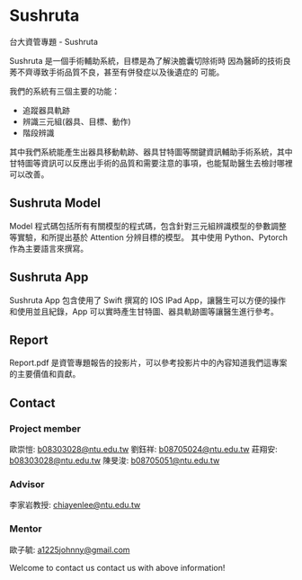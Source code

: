 # Sushruta

台大資管專題 - Sushruta

Sushruta 是一個手術輔助系統，目標是為了解決膽囊切除術時
因為醫師的技術良莠不齊導致手術品質不良，甚至有併發症以及後遺症的
可能。

我們的系統有三個主要的功能：
* 追蹤器具軌跡
* 辨識三元組(器具、目標、動作)
* 階段辨識

其中我們系統能產生出器具移動軌跡、器具甘特圖等關鍵資訊輔助手術系統，其中甘特圖等資訊可以反應出手術的品質和需要注意的事項，也能幫助醫生去檢討哪裡可以改善。

## Sushruta Model

Model 程式碼包括所有有關模型的程式碼，包含針對三元組辨識模型的參數調整等實驗，和所提出基於 Attention 分辨目標的模型。 其中使用 Python、Pytorch 作為主要語言來撰寫。


## Sushruta App

Sushruta App 包含使用了 Swift 撰寫的 IOS IPad App，讓醫生可以方便的操作和使用並且紀錄，App 可以實時產生甘特圖、器具軌跡圖等讓醫生進行參考。

## Report

Report.pdf 是資管專題報告的投影片，可以參考投影片中的內容知道我們這專案的主要價值和貢獻。

## Contact
### Project member
歐崇愷: b08303028@ntu.edu.tw
劉鈺祥: b08705024@ntu.edu.tw
莊翔安: b08303028@ntu.edu.tw
陳旻浚: b08705051@ntu.edu.tw

### Advisor
李家岩教授: chiayenlee@ntu.edu.tw

### Mentor
歐子毓: a1225johnny@gmail.com

Welcome to contact us contact us with above information!